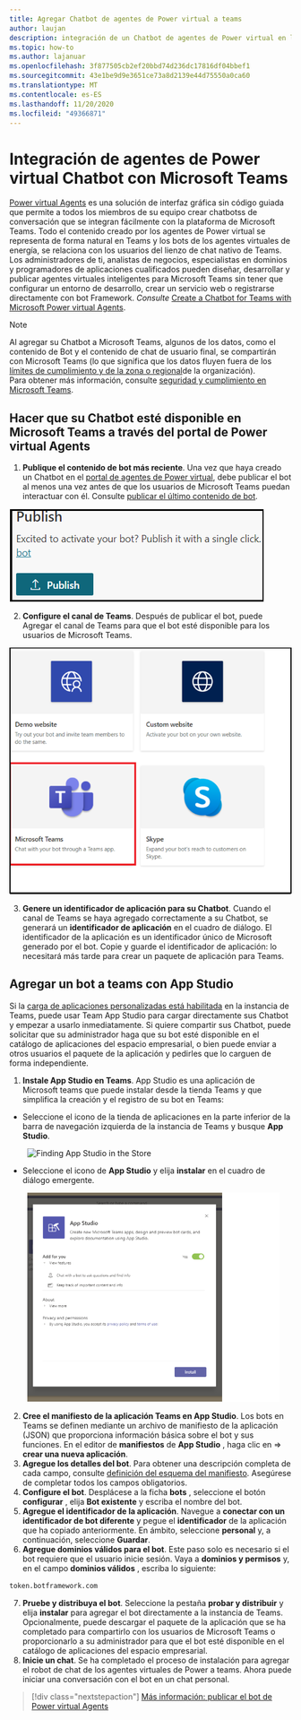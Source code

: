 ```yaml
---
title: Agregar Chatbot de agentes de Power virtual a teams
author: laujan
description: integración de un Chatbot de agentes de Power virtual en la plataforma de Microsoft Teams
ms.topic: how-to
ms.author: lajanuar
ms.openlocfilehash: 3f877505cb2ef20bbd74d236dc17816df04bbef1
ms.sourcegitcommit: 43e1be9d9e3651ce73a8d2139e44d75550a0ca60
ms.translationtype: MT
ms.contentlocale: es-ES
ms.lasthandoff: 11/20/2020
ms.locfileid: "49366871"
---
```

# <a name="integrate-a-power-virtual-agents-chatbot-with-microsoft-teams"></a>Integración de agentes de Power virtual Chatbot con Microsoft Teams

[Power virtual Agents](/power-virtual-agents/fundamentals-what-is-power-virtual-agents) es una solución de interfaz gráfica sin código guiada que permite a todos los miembros de su equipo crear chatbotss de conversación que se integran fácilmente con la plataforma de Microsoft Teams. Todo el contenido creado por los agentes de Power virtual se representa de forma natural en Teams y los bots de los agentes virtuales de energía, se relaciona con los usuarios del lienzo de chat nativo de Teams. Los administradores de ti, analistas de negocios, especialistas en dominios y programadores de aplicaciones cualificados pueden diseñar, desarrollar y publicar agentes virtuales inteligentes para Microsoft Teams sin tener que configurar un entorno de desarrollo, crear un servicio web o registrarse directamente con bot Framework.  *Consulte* [Create a Chatbot for Teams with Microsoft Power virtual Agents](../what-are-bots.md#create-a-chatbot-for-teams-with-microsoft-power-virtual-agents).

> [!NOTE]
> Al agregar su Chatbot a Microsoft Teams, algunos de los datos, como el contenido de Bot y el contenido de chat de usuario final, se compartirán con Microsoft Teams (lo que significa que los datos fluyen fuera de los [límites de cumplimiento y de la zona o regional](/power-virtual-agents/data-location)de la organización). <br/>
> Para obtener más información, consulte [seguridad y cumplimiento en Microsoft Teams](/MicrosoftTeams/security-compliance-overview).

## <a name="make-your-chatbot-available-in-teams-via-the-power-virtual-agents-portal"></a>Hacer que su Chatbot esté disponible en Microsoft Teams a través del portal de Power virtual Agents

1. **Publique el contenido de bot más reciente**.  Una vez que haya creado un Chatbot en el [portal de agentes de Power virtual](https://powervirtualagents.microsoft.com), debe publicar el bot al menos una vez antes de que los usuarios de Microsoft Teams puedan interactuar con él. Consulte [publicar el último contenido de bot](/power-virtual-agents/publication-fundamentals-publish-channels#publish-the-latest-bot-content).

![Portal de publicación de agentes de Power virtual](../../assets/images/pva-publish.png)

2. **Configure el canal de Teams**. Después de publicar el bot, puede Agregar el canal de Teams para que el bot esté disponible para los usuarios de Microsoft Teams.

![canales en el portal de agentes de Power virtual](../../assets/images/pva-channels.png)

3. **Genere un identificador de aplicación para su Chatbot**.  Cuando el canal de Teams se haya agregado correctamente a su Chatbot, se generará un **identificador de aplicación** en el cuadro de diálogo. El identificador de la aplicación es un identificador único de Microsoft generado por el bot.  Copie y guarde el identificador de aplicación: lo necesitará más tarde para crear un paquete de aplicación para Teams.

## <a name="add-your-bot-to-teams-using-app-studio"></a>Agregar un bot a teams con App Studio

Si la [carga de aplicaciones personalizadas está habilitada](/microsoftteams/admin-settings) en la instancia de Teams, puede usar Team App Studio para cargar directamente sus Chatbot y empezar a usarlo inmediatamente. Si quiere compartir sus Chatbot, puede solicitar que su administrador haga que su bot esté disponible en el catálogo de aplicaciones del espacio empresarial, o bien puede enviar a otros usuarios el paquete de la aplicación y pedirles que lo carguen de forma independiente.

1. **Instale App Studio en Teams**. App Studio es una aplicación de Microsoft teams que puede instalar desde la tienda Teams y que simplifica la creación y el registro de su bot en Teams: 

  * Seleccione el icono de la tienda de aplicaciones en la parte inferior de la barra de navegación izquierda de la instancia de Teams y busque **App Studio**.
>

&emsp;&emsp; <img  width="450px" alt="Finding App Studio in the Store" src="/msteams-docs/msteams-platform/assets/images/get-started/app-studio-store.png"/>   

  * Seleccione el icono de **App Studio** y elija **instalar** en el cuadro de diálogo emergente.
>
&emsp;&emsp; <img  width="450px" alt="Installing App Studio" src="../../assets/images/get-started/app-studio-install.png"/>

2. **Cree el manifiesto de la aplicación Teams en App Studio**.  Los bots en Teams se definen mediante un archivo de manifiesto de la aplicación (JSON) que proporciona información básica sobre el bot y sus funciones. En el editor de **manifiestos** de **App Studio** , haga clic en   =>  **crear una nueva aplicación**.
3. **Agregue los detalles del bot**. Para obtener una descripción completa de cada campo, consulte [definición del esquema del manifiesto](../../resources/schema/manifest-schema.md). Asegúrese de completar todos los campos obligatorios.
4. **Configure el bot**. Desplácese a la ficha **bots** , seleccione el botón **configurar** , elija **Bot existente** y escriba el nombre del bot.
5. **Agregue el identificador de la aplicación**. Navegue a **conectar con un identificador de bot diferente** y pegue el **identificador** de la aplicación que ha copiado anteriormente. En ámbito, seleccione **personal** y, a continuación, seleccione **Guardar**.
6. **Agregue dominios válidos para el bot**.  Este paso solo es necesario si el bot requiere que el usuario inicie sesión. Vaya a **dominios y permisos** y, en el campo **dominios válidos** , escriba lo siguiente:

```bash
token.botframework.com
```

7.  **Pruebe y distribuya el bot**. Seleccione la pestaña **probar y distribuir** y elija **instalar** para agregar el bot directamente a la instancia de Teams. Opcionalmente, puede descargar el paquete de la aplicación que se ha completado para compartirlo con los usuarios de Microsoft Teams o proporcionarlo a su administrador para que el bot esté disponible en el catálogo de aplicaciones del espacio empresarial.
8. **Inicie un chat**. Se ha completado el proceso de instalación para agregar el robot de chat de los agentes virtuales de Power a teams. Ahora puede iniciar una conversación con el bot en un chat personal.

> [!div class="nextstepaction"]
> [Más información: publicar el bot de Power virtual Agents](/power-virtual-agents/publication-fundamentals-publish-channels)
